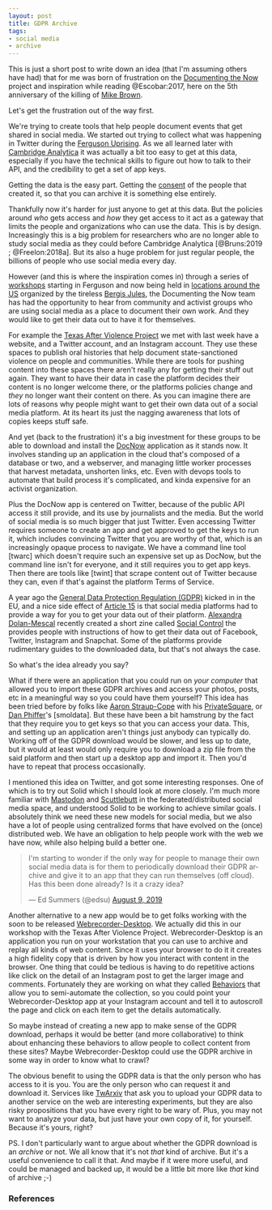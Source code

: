 ```yaml
---
layout: post
title: GDPR Archive
tags:
- social media
- archive
---
```


This is just a short post to write down an idea (that I'm assuming others have
had) that for me was born of frustration on the [Documenting the Now] project
and inspiration while reading @Escobar:2017, here on the 5th anniversary of the
killing of [Mike Brown].

Let's get the frustration out of the way first.

We're trying to create tools that help people document events that get shared in
social media. We started out trying to collect what was happening in Twitter
during the [Ferguson Uprising].  As we all learned later with [Cambridge
Analytica] it was actually a bit too easy to get at this data, especially if you
have the technical skills to figure out how to talk to their API, and the
credibility to get a set of app keys.

Getting the data is the easy part. Getting the [consent] of the people that
created it, so that you can archive it is something else entirely.

Thankfully now it's harder for just anyone to get at this data. But the policies
around *who* gets access and *how* they get access to it act as a gateway that
limits the people and organizations who can use the data. This is by design.
Increasingly this is a big problem for researchers who are no longer able to
study social media as they could before Cambridge Analytica [@Bruns:2019 ;
@Freelon:2018a].  But its also a huge problem for just regular people, the
billions of people who use social media every day.

However (and this is where the inspiration comes in) through a series of
[workshops] starting in Ferguson and now being held in [locations around the US]
organized by the tireless [Bergis Jules], the Documenting the Now team has had
the opportunity to hear from community and activist groups who are using social
media as a place to document their own work. And they would like to get their
data out to have it for themselves.

For example the [Texas After Violence Project] we met with last week have a
website, and a Twitter account, and an Instagram account. They use these spaces
to publish oral histories that help document state-sanctioned violence on people
and communities. While there are tools for pushing content into these spaces
there aren't really any for getting their stuff out again. They want to have
their data in case the platform decides their content is no longer welcome
there, or the platforms policies change and *they* no longer want their content
on there. As you can imagine there are lots of reasons why people might want to
get their own data out of a social media platform. At its heart its just the
nagging awareness that lots of copies keeps stuff safe.

And yet (back to the frustration) it's a big investment for these groups to be
able to download and install the [DocNow] application as it stands now. It
involves standing up an application in the cloud that's composed of a database
or two, and a webserver, and managing little worker processes that harvest
metadata, unshorten links, etc. Even with devops tools to automate that build
process it's complicated, and kinda expensive for an activist organization.

Plus the DocNow app is centered on Twitter, because of the public API access it
still provide, and its use by journalists and the media. But the world of social
media is so much bigger that just Twitter. Even accessing Twitter requires
someone to create an app and get approved to get the keys to run it, which
includes convincing Twitter that you are worthy of that, which is an
increasingly opaque process to navigate.  We have a command line tool [twarc]
which doesn't require such an expensive set up as DocNow, but the command line
isn't for everyone, and it still requires you to get app keys. Then there are
tools like [twint] that scrape content out of Twitter because they can, even if
that's against the platform Terms of Service.

A year ago the [General Data Protection Regulation (GDPR)] kicked in in the EU,
and a nice side effect of [Article 15] is that social media platforms had to
provide a way for you to get your data out of their platform. [Alexandra
Dolan-Mescal] recently created a short zine called [Social Control] the provides
people with instructions of how to get their data out of Facebook, Twitter,
Instagram and Snapchat. Some of the platforms provide rudimentary guides to the
downloaded data, but that's not always the case.

So what's the idea already you say?

What if there were an application that you could run on *your computer* that
allowed you to import these GDPR archives and access your photos, posts, etc in
a meaningful way so you could have them yourself? This idea has been tried
before by folks like [Aaron Straup-Cope] with his [PrivateSquare], or [Dan
Phiffer]'s [smoldata]. But these have been a bit hamstrung by the fact that they
require you to get keys so that you can access your data. This, and setting up
an application aren't things just anybody can typically do. Working off of the
GDPR download would be slower, and less up to date, but it would at least would
only require you to download a zip file from the said platform and then start up
a desktop app and import it. Then you'd have to repeat that process
occasionally. 

I mentioned this idea on Twitter, and got some interesting responses. One of
which is to try out Solid which I should look at more closely. I'm much more
familiar with [Mastodon] and [Scuttlebutt] in the federated/distributed social
media space, and understood Solid to be working to achieve similar goals.  I
absolutely think we need these new models for social media, but we also have a
lot of people using centralized forms that have evolved on the (once)
distributed web. We have an obligation to help people work with the web we have
now, while also helping build a better one.

<blockquote class="twitter-tweet"><p lang="en" dir="ltr">I&#39;m starting to wonder if the only way for people to manage their own social media data is for them to periodically download their GDPR archive and give it to an app that they can run themselves (off cloud). Has this been done already? Is it a crazy idea?</p>&mdash; Ed Summers (@edsu) <a href="https://twitter.com/edsu/status/1159835291198328832?ref_src=twsrc%5Etfw">August 9, 2019</a></blockquote> <script async src="https://platform.twitter.com/widgets.js" charset="utf-8"></script> 

Another alternative to a new app would be to get folks working with the soon to
be released [Webrecorder-Desktop]. We actually did this in our workshop with the
Texas After Violence Project. Webrecorder-Desktop is an application you run on
your workstation that you can use to archive and replay all kinds of web
content.  Since it uses your browser to do it it creates a high fidelity copy
that is driven by how you interact with content in the browser.  One thing that
could be tedious is having to do repetitive actions like click on the detail of
an Instagram post to get the larger image and comments.  Fortunately they are
working on what they called [Behaviors] that allow you to semi-automate the
collection, so you could point your Webrecorder-Desktop app at your Instagram
account and tell it to autoscroll the page and click on each item to get the
details automatically.

So maybe instead of creating a new app to make sense of the GDPR download,
perhaps it would be better (and more collaborative) to think about enhancing
these behaviors to allow people to collect content from these sites? Maybe
Webrecorder-Desktop could use the GDPR archive in some way in order to know what
to crawl?

The obvious benefit to using the GDPR data is that the only person who has
access to it is you. You are the only person who can request it and download it.
Services like [TwArxiv] that ask you to upload your GDPR data to another service
on the web are interesting experiments, but they are also risky propositions
that you have every right to be wary of. Plus, you may not want to analyze your
data, but just have your own copy of it, for yourself. Because it's yours,
right? 

PS. I don't particularly want to argue about whether the GDPR download is an
*archive* or not.  We all know that it's not *that* kind of archive. But it's a
useful convenience to call it that. And maybe if it were more useful, and could
be managed and backed up, it would be a little bit more like *that* kind of
archive ;-)

### References

[Documenting the Now]: https://www.docnow.io

[locations around the US]: https://twitter.com/documentnow/status/1110555760948199425

[PrivateSquare]: http://straup.github.io/privatesquare/

[Bergis Jules]: http://straup.github.io/privatesquare/

[workshops]: https://www.docnow.io/#meetings

[Alexandra Dolan-Mescal]: https://twitter.com/fromADMwithlove/

[Article 15]: https://gdpr-info.eu/art-15-gdpr/

[Social Control]: https://www.docnow.io/workshops/social-control-2019/

[Dan Phiffer]: https://twitter.com/dphiffer

[Aaron Straup-Cope]: https://twitter.com/thisisaaronland

[Webrecorder-Desktop]: https://github.com/webrecorder/webrecorder-desktop/

[Behaviors]: https://github.com/webrecorder/behaviors

[Mike Brown]: https://en.wikipedia.org/wiki/Shooting_of_Michael_Brown

[Ferguson Uprising]: https://en.wikipedia.org/wiki/Ferguson_unrest

[Cambridge Analytica]: https://en.wikipedia.org/wiki/Facebook%E2%80%93Cambridge_Analytica_data_scandal

[Texas After Violence Project]: http://texasafterviolence.org/

[DocNow]: https://github.com/docnow/docnow

[General Data Protection Regulation (GDPR)]: https://en.wikipedia.org/wiki/General_Data_Protection_Regulation

[Mastodon]: https://en.wikipedia.org/wiki/Mastodon_(software)

[Scuttlebutt]: https://www.scuttlebutt.nz/

[consent]: https://news.docnow.io/designing-for-consent-2f9e9cb2ab4f

[TwArxiv]: https://twtr-analyser.herokuapp.com/users/
